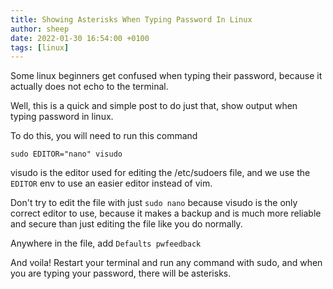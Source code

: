 ```yaml
---
title: Showing Asterisks When Typing Password In Linux
author: sheep
date: 2022-01-30 16:54:00 +0100
tags: [linux]
---
```


Some linux beginners get confused when typing their password, because it actually does not echo to the terminal.

Well, this is a quick and simple post to do just that, show output when typing password in linux.

To do this, you will need to run this command

`sudo EDITOR="nano" visudo`

visudo is the editor used for editing the /etc/sudoers file, and we use the `EDITOR` env to use an easier editor instead of vim.

Don't try to edit the file with just `sudo nano` because visudo is the only correct editor to use, because it makes a backup and is much more reliable and secure than just editing the file like you do normally.

Anywhere in the file, add `Defaults pwfeedback`

And voila! Restart your terminal and run any command with sudo, and when you are typing your password, there will be asterisks.

